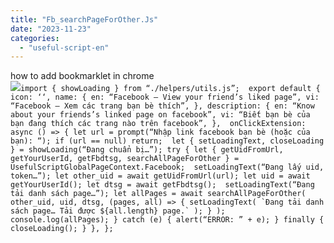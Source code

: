 ```yaml
---
title: "Fb_searchPageForOther.Js"
date: "2023-11-23"
categories: 
  - "useful-script-en"
---
```


how to add bookmarklet in chrome  
![](https://camo.githubusercontent.com/5f21e427a7d3ee887313a4f9b1ab033e6462db47ca299bf3f7e2d81a0ce854bd/68747470733a2f2f696d672e7765626e6f74732e636f6d2f323031392f30342f447261672d616e642d44726f702d4c696e6b732d696e2d4368726f6d652e706e67)``import { showLoading } from “./helpers/utils.js”;  export default { icon: ‘‘, name: { en: “Facebook – View your friend’s liked page”, vi: “Facebook – Xem các trang bạn bè thích”, }, description: { en: “Know about your friends’s linked page on facebook”, vi: “Biết bạn bè của bạn đang thích các trang nào trên facebook”, },  onClickExtension: async () => { let url = prompt(“Nhập link facebook bạn bè (hoặc của bạn): “); if (url == null) return;  let { setLoadingText, closeLoading } = showLoading(“Đang chuẩn bị…”); try { let { getUidFromUrl, getYourUserId, getFbdtsg, searchAllPageForOther } = UsefulScriptGlobalPageContext.Facebook;  setLoadingText(“Đang lấy uid, token…”); let other_uid = await getUidFromUrl(url); let uid = await getYourUserId(); let dtsg = await getFbdtsg();  setLoadingText(“Đang tải danh sách page…”); let allPages = await searchAllPageForOther( other_uid, uid, dtsg, (pages, all) => { setLoadingText( `Đang tải danh sách page… Tải được ${all.length} page.` ); } ); console.log(allPages); } catch (e) { alert(“ERROR: ” + e); } finally { closeLoading(); } }, };``
